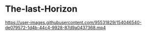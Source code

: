 # The-last-Horizon





https://user-images.githubusercontent.com/95531829/154046540-de079572-1d4b-44c4-9928-87d9a0437368.mp4

